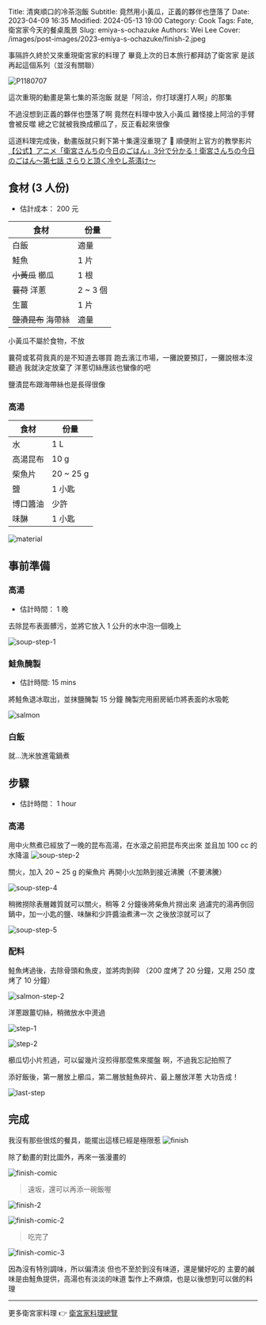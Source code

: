 Title: 清爽順口的冷茶泡飯
Subtitle: 竟然用小黃瓜，正義的夥伴也墮落了
Date: 2023-04-09 16:35
Modified: 2024-05-13 19:00
Category: Cook
Tags: Fate, 衛宮家今天的餐桌風景
Slug: emiya-s-ochazuke
Authors: Wei Lee
Cover: /images/post-images/2023-emiya-s-ochazuke/finish-2.jpeg

事隔許久終於又來重現衛宮家的料理了
畢竟上次的日本旅行都拜訪了衛宮家
是該再起這個系列（並沒有關聯）

<!--more-->

![P1180707](/images/post-images/2023-emiya-s-ochazuke/P1180707.JPG)

這次重現的動畫是第七集的茶泡飯
就是「阿洽，你打球還打人啊」的那集

不過沒想到正義的夥伴也墮落了啊
竟然在料理中放入小黃瓜
難怪接上阿洽的手臂會被反噬
總之它就被我換成櫛瓜了，反正看起來很像

這道料理完成後，動畫版就只剩下第十集還沒重現了 💪
順便附上官方的教學影片 [ 【公式】アニメ「衛宮さんちの今日のごはん」3分で分かる！衛宮さんちの今日のごはん～第七話 さらりと頂く冷やし茶漬け～ ](https://www.youtube.com/watch?v=yf5lsfqTkW8&list=PLxIl-d3dBU9OTr-KSC6UPGxbCpbsWoBlC&index=5)

## 食材 (3 人份)
* 估計成本： 200 元

| 食材 | 份量 |
|---|---|
| 白飯 | 適量 |
| 鮭魚 | 1 片 |
| ~~小黃瓜~~ 櫛瓜 | 1 根 |
| ~~蘘荷~~ 洋蔥| 2 ~ 3 個 |
| 生薑 | 1 片 |
| ~~鹽漬昆布~~ 海帶絲 | 適量 |

小黃瓜不屬於食物，不放

蘘荷或茗荷我真的是不知道去哪買
跑去濱江市場，一攤說要預訂，一攤說根本沒聽過
我就決定放棄了
洋蔥切絲應該也蠻像的吧

鹽漬昆布跟海帶絲也是長得很像

### 高湯

| 食材 | 份量 |
|---|---|
| 水 | 1 L |
| 高湯昆布 | 10 g |
| 柴魚片 | 20 ~ 25 g |
| 鹽 | 1 小匙 |
| 博口醬油 | 少許 |
| 味醂 | 1 小匙 |

![material](/images/post-images/2023-emiya-s-ochazuke/material.jpeg)

## 事前準備

### 高湯
* 估計時間： 1 晚

去除昆布表面髒污，並將它放入 1 公升的水中泡一個晚上

![soup-step-1](/images/post-images/2023-emiya-s-ochazuke/soup-step-1.jpeg)

### 鮭魚醃製
* 估計時間: 15 mins

將鮭魚退冰取出，並抹鹽醃製 15 分鐘
醃製完用廚房紙巾將表面的水吸乾

![salmon](/images/post-images/2023-emiya-s-ochazuke/salmon.jpeg)

### 白飯

就...洗米放進電鍋煮

## 步驟
* 估計時間： 1 hour

### 高湯
用中火熬煮已經放了一晚的昆布高湯，在水滾之前把昆布夾出來
並且加 100 cc 的水降溫
![soup-step-2](/images/post-images/2023-emiya-s-ochazuke/soup-step-2.jpeg)

關火，加入 20 ~ 25 g 的柴魚片
再開小火加熱到接近沸騰（不要沸騰）

![soup-step-4](/images/post-images/2023-emiya-s-ochazuke/soup-step-4.jpeg)

稍微撈除表層雜質就可以關火，稍等 2 分鐘後將柴魚片撈出來
過濾完的湯再倒回鍋中，加一小匙的鹽、味醂和少許醬油煮沸一次
之後放涼就可以了

![soup-step-5](/images/post-images/2023-emiya-s-ochazuke/soup-step-5.jpeg)

### 配料

鮭魚烤過後，去除骨頭和魚皮，並將肉剝碎
（200 度烤了 20 分鐘，又用 250 度烤了 10 分鐘）

![salmon-step-2](/images/post-images/2023-emiya-s-ochazuke/salmon-step-2.jpeg)

洋蔥跟薑切絲，稍微放水中燙過

![step-1](/images/post-images/2023-emiya-s-ochazuke/step-1.jpeg)

![step-2](/images/post-images/2023-emiya-s-ochazuke/step-2.jpeg)

櫛瓜切小片煎過，可以留幾片沒煎得那麼焦來擺盤
啊，不過我忘記拍照了

添好飯後，第一層放上櫛瓜，第二層放鮭魚碎片、最上層放洋蔥
大功告成！

![last-step](/images/post-images/2023-emiya-s-ochazuke/last-step.jpeg)


## 完成

我沒有那些很炫的餐具，能擺出這樣已經是極限惹
![finish](/images/post-images/2023-emiya-s-ochazuke/finish.jpeg)

除了動畫的對比圖外，再來一張漫畫的

![finish-comic](/images/post-images/2023-emiya-s-ochazuke/finish-comic.jpeg)

> 遠坂，還可以再添一碗飯喔

![finish-2](/images/post-images/2023-emiya-s-ochazuke/finish-2.jpeg)

![finish-comic-2](/images/post-images/2023-emiya-s-ochazuke/finish-comic-2.jpeg)

> 吃完了

![finish-comic-3](/images/post-images/2023-emiya-s-ochazuke/finish-comic-3.jpeg)

因為沒有特別調味，所以偏清淡
但也不至於到沒有味道，還是蠻好吃的
主要的鹹味是由鮭魚提供，高湯也有淡淡的味道
製作上不麻煩，也是以後想到可以做的料理

---

更多衛宮家料理 👉 [衛宮家料理總覽]({filename}/pages/emiya-toc.md)

